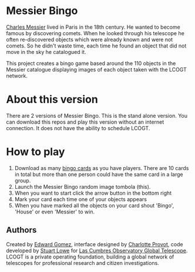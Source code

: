 # Messier Bingo

[Charles Messier](https://en.wikipedia.org/wiki/Charles_Messier) lived in Paris in the 18th century. He wanted to become famous by discovering comets. When he looked through his telescope he often re-discovered objects which were already known and were not comets. So he didn't waste time, each time he found an object that did not move in the sky he catalogued it.

This project creates a bingo game based around the 110 objects in the Messier catalogue displaying images of each object taken with the LCOGT network.

# About this version

There are 2 versions of Messier Bingo. This is the stand alone version. You can download this repos and play this version without an internet connection. It does not have the ability to schedule LCOGT.

# How to play

 1. Download as many [bingo cards](http://lcogt.net/education/messierbingo) as you have players. There are 10 cards in total but more than one person could have the same card in a large group.
 1. Launch the Messier Bingo random image tombola (this).
 1. When you want to start click the arrow button in the bottom right
 1. Mark your card each time one of your objects appears
 1. When you have marked all the objects on your card shout 'Bingo', 'House' or even 'Messier' to win.

Authors
-------
Created by [Edward Gomez](http://edward.gomez.me.uk), interface designed by [Charlotte Provot](http://www.charlotteprovot.com/), code developed by [Stuart Lowe](http://strudel.org.uk) for [Las Cumbres Observatory Global Telescope](http://lcogt.net/). LCOGT is a private operating foundation, building a global network of telescopes for professional research and citizen investigations.
